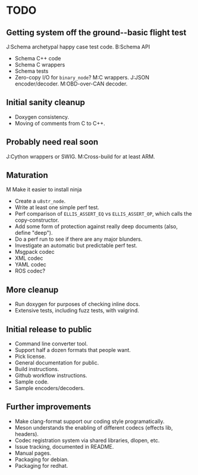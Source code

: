 # TODO

## Getting system off the ground--basic flight test

J:Schema archetypal happy case test code.
B:Schema API
* Schema C++ code
* Schema C wrappers
* Schema tests
* Zero-copy I/O for `binary_node`?
M:C wrappers.
J:JSON encoder/decoder.
M:OBD-over-CAN decoder.

## Initial sanity cleanup

* Doxygen consistency.
* Moving of comments from C to C++.

## Probably need real soon

J:Cython wrappers or SWIG.
M:Cross-build for at least ARM.

## Maturation

M Make it easier to install ninja
* Create a `u8str_node`.
* Write at least one simple perf test.
* Perf comparison of `ELLIS_ASSERT_EQ` vs `ELLIS_ASSERT_OP`, which calls the
  copy-constructor.
* Add some form of protection against really deep documents (also, define
  "deep").
* Do a perf run to see if there are any major blunders.
* Investigate an automatic but predictable perf test.
* Msgpack codec
* XML codec
* YAML codec
* ROS codec?

## More cleanup

* Run doxygen for purposes of checking inline docs.
* Extensive tests, including fuzz tests, with valgrind.

## Initial release to public

* Command line converter tool.
* Support half a dozen formats that people want.
* Pick license.
* General documentation for public.
* Build instructions.
* Github workflow instructions.
* Sample code.
* Sample encoders/decoders.

## Further improvements

* Make clang-format support our coding style programatically.
* Meson understands the enabling of different codecs (effects lib, headers).
* Codec registration system via shared libraries, dlopen, etc.
* Issue tracking, documented in README.
* Manual pages.
* Packaging for debian.
* Packaging for redhat.
